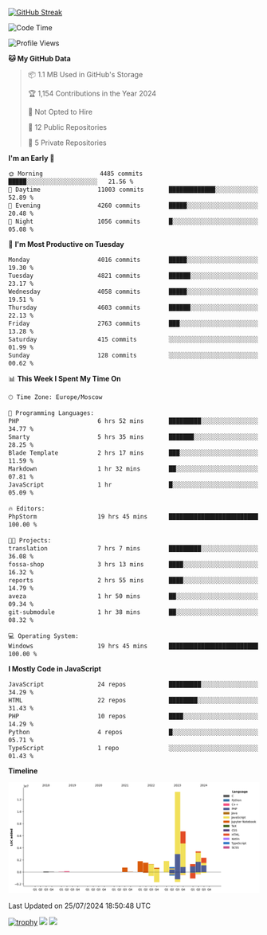 [![GitHub Streak](https://github-readme-streak-stats.herokuapp.com/?user=yogik10)](https://git.io/streak-stats)
<!--START_SECTION:waka-->
![Code Time](http://img.shields.io/badge/Code%20Time-724%20hrs%2035%20mins-blue)

![Profile Views](http://img.shields.io/badge/Profile%20Views-1-blue)

**🐱 My GitHub Data** 

> 📦 1.1 MB Used in GitHub's Storage 
 > 
> 🏆 1,154 Contributions in the Year 2024
 > 
> 🚫 Not Opted to Hire
 > 
> 📜 12 Public Repositories 
 > 
> 🔑 5 Private Repositories 
 > 
**I'm an Early 🐤** 

```text
🌞 Morning                4485 commits        █████░░░░░░░░░░░░░░░░░░░░   21.56 % 
🌆 Daytime                11003 commits       █████████████░░░░░░░░░░░░   52.89 % 
🌃 Evening                4260 commits        █████░░░░░░░░░░░░░░░░░░░░   20.48 % 
🌙 Night                  1056 commits        █░░░░░░░░░░░░░░░░░░░░░░░░   05.08 % 
```
📅 **I'm Most Productive on Tuesday** 

```text
Monday                   4016 commits        █████░░░░░░░░░░░░░░░░░░░░   19.30 % 
Tuesday                  4821 commits        ██████░░░░░░░░░░░░░░░░░░░   23.17 % 
Wednesday                4058 commits        █████░░░░░░░░░░░░░░░░░░░░   19.51 % 
Thursday                 4603 commits        ██████░░░░░░░░░░░░░░░░░░░   22.13 % 
Friday                   2763 commits        ███░░░░░░░░░░░░░░░░░░░░░░   13.28 % 
Saturday                 415 commits         ░░░░░░░░░░░░░░░░░░░░░░░░░   01.99 % 
Sunday                   128 commits         ░░░░░░░░░░░░░░░░░░░░░░░░░   00.62 % 
```


📊 **This Week I Spent My Time On** 

```text
🕑︎ Time Zone: Europe/Moscow

💬 Programming Languages: 
PHP                      6 hrs 52 mins       █████████░░░░░░░░░░░░░░░░   34.77 % 
Smarty                   5 hrs 35 mins       ███████░░░░░░░░░░░░░░░░░░   28.25 % 
Blade Template           2 hrs 17 mins       ███░░░░░░░░░░░░░░░░░░░░░░   11.59 % 
Markdown                 1 hr 32 mins        ██░░░░░░░░░░░░░░░░░░░░░░░   07.81 % 
JavaScript               1 hr                █░░░░░░░░░░░░░░░░░░░░░░░░   05.09 % 

🔥 Editors: 
PhpStorm                 19 hrs 45 mins      █████████████████████████   100.00 % 

🐱‍💻 Projects: 
translation              7 hrs 7 mins        █████████░░░░░░░░░░░░░░░░   36.08 % 
fossa-shop               3 hrs 13 mins       ████░░░░░░░░░░░░░░░░░░░░░   16.32 % 
reports                  2 hrs 55 mins       ████░░░░░░░░░░░░░░░░░░░░░   14.79 % 
aveza                    1 hr 50 mins        ██░░░░░░░░░░░░░░░░░░░░░░░   09.34 % 
git-submodule            1 hr 38 mins        ██░░░░░░░░░░░░░░░░░░░░░░░   08.32 % 

💻 Operating System: 
Windows                  19 hrs 45 mins      █████████████████████████   100.00 % 
```

**I Mostly Code in JavaScript** 

```text
JavaScript               24 repos            █████████░░░░░░░░░░░░░░░░   34.29 % 
HTML                     22 repos            ████████░░░░░░░░░░░░░░░░░   31.43 % 
PHP                      10 repos            ████░░░░░░░░░░░░░░░░░░░░░   14.29 % 
Python                   4 repos             █░░░░░░░░░░░░░░░░░░░░░░░░   05.71 % 
TypeScript               1 repo              ░░░░░░░░░░░░░░░░░░░░░░░░░   01.43 % 
```



**Timeline**

![Lines of Code chart](https://raw.githubusercontent.com/Yogik10/Yogik10/main/assets/bar_graph.png)


 Last Updated on 25/07/2024 18:50:48 UTC
<!--END_SECTION:waka-->
[![trophy](https://github-profile-trophy.vercel.app/?username=yogik10)](https://github.com/ryo-ma/github-profile-trophy)
![](https://github-profile-summary-cards.vercel.app/api/cards/profile-details?username=yogik10&theme=solarized_dark)
![](https://github-profile-summary-cards.vercel.app/api/cards/most-commit-language?username=yogik10&theme=solarized_dark)


